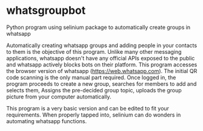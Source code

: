 # whatsgroupbot
Python program using selinium package to automatically create groups in whatsapp

Automatically creating whatsapp groups and adding people in your contacts to them is the objective of this program. Unlike many other messaging applications, whatsapp doesn't have any official APIs exposed to the public and whatsapp actively blocks bots on their platform. This program accesses the browser version of whatsapp (https://web.whatsapp.com). The initial QR code scanning is the only manual part required. Once logged in, the program proceeds to create a new group, searches for members to add and selects them, Assigns the pre-decided group topic, uploads the group picture from your computer automatically.

This program is a very basic version and can be edited to fit your requirements. When properly tapped into, selinium can do wonders in automating whatsapp functions.
